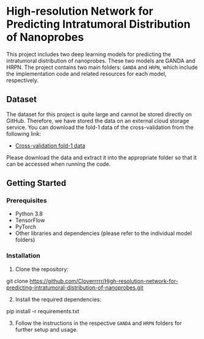 # High-resolution Network for Predicting Intratumoral Distribution of Nanoprobes

This project includes two deep learning models for predicting the intratumoral distribution of nanoprobes. These two models are GANDA and HRPN. The project contains two main folders: `GANDA` and `HRPN`, which include the implementation code and related resources for each model, respectively.

## Dataset

The dataset for this project is quite large and cannot be stored directly on GitHub. Therefore, we have stored the data on an external cloud storage service. You can download the fold-1 data of the cross-validation from the following link:

- [Cross-validation fold-1 data](https://1drv.ms/u/s!ApXhrLutwcz5jSOZ-SxemPX378U4)

Please download the data and extract it into the appropriate folder so that it can be accessed when running the code.

## Getting Started

### Prerequisites

- Python 3.8
- TensorFlow
- PyTorch
- Other libraries and dependencies (please refer to the individual model folders)

### Installation

1. Clone the repository:

git clone https://github.com/Cloverrrrr/High-resolution-network-for-predicting-intratumoral-distribution-of-nanoprobes.git


2. Install the required dependencies:

pip install -r requirements.txt


3. Follow the instructions in the respective `GANDA` and `HRPN` folders for further setup and usage.